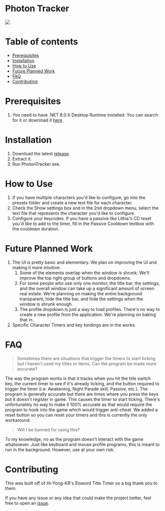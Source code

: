 # Photon Tracker
![](https://github.com/KFung95/Photon-Tracker/blob/6621e82df2c0ad23737a321416234d47b113b7c1/.github/DOCUMENTS/PhotonTracker_VZnHqh8Zie.png)

# Table of contents
- [Prerequisites](#prerequisites)
- [Installation](#installation)
- [How to Use](#how-to-use)
- [Future Planned Work](#future-planned-work)
- [FAQ](#faq)
- [Contributing](#contributing)

# Prerequisites
1. You need to have .NET 8.0.X Desktop Runtime installed. You can search for it or download it [here](https://dotnet.microsoft.com/en-us/download/dotnet/thank-you/runtime-desktop-8.0.11-windows-x64-installer?cid=getdotnetcore).

# Installation
1. Download the latest [release](https://github.com/KFung95/Photon-Tracker/releases).
2. Extract it.
3. Run PhotonTracker.exe.

# How to Use
1. If you have multiple characters you'd like to configure, go into the presets folder and create a new text file for each character.
2. Check the Show settings box and in the 2nd dropdown menu, select the text file that represents the character you'd like to configure.
3. Configure your keycodes. If you have a passive like Lithia's CD reset you'd like to add to the timer, fill in the Passive Cooldown textbox with the cooldown duration.

# Future Planned Work
1. The UI is pretty basic and elementary. We plan on improving the UI and making it more intuitive.
   1. Some of the elements overlap when the window is shrunk. We'll improve the top right group of buttons and dropdowns.
   2. For some people who use only one monitor, the title bar, the settings, and the overall window can take up a significant amount of screen real estate. We're planning on making the entire background transparent, hide the title bar, and hide the settings when the window is shrunk enough.
   3. The profile dropdown is just a way to load profiles. There's no way to create a new profile from the application. We're planning on baking that in.
2. Specific Character Timers and key bindings are in the works.

# FAQ
> Sometimes there are situations that trigger the timers to start ticking but I haven't used my titles or items. Can the program be made more accurate?

The way the program works is that it tracks when you hit the title switch key, the current timer to see if it's already ticking, and the button required to trigger the timer (i.e: Awakening, Night Parade skill, Passive, etc.). The program is generally accurate but there are times where you press the keys but it doesn't register in game. This causes the timer to start ticking. There's unfortunately no way to make it 100% accurate as that would require the program to hook into the game which would trigger anti-cheat. We added a reset button so you can reset your timers and this is currently the only workaround.

> Will I be banned for using this?

To my knowledge, no as the program doesn't interact with the game whatsoever. Just like keyboard and mouse profile programs, this is meant to run in the background. However, use at your own risk.

# Contributing
This was built off of Hi-Yong-KR's Elsword Title Timer so a big thank you to them.

If you have any issue or any idea that could make the project better, feel free to open an [issue](https://github.com/KFung95/Photon-Tracker/issues).
